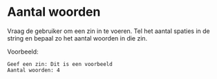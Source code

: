 # Aantal woorden

Vraag de gebruiker om een zin in te voeren. Tel het aantal spaties in de string en bepaal zo het aantal woorden in die zin.

Voorbeeld:

```
Geef een zin: Dit is een voorbeeld
Aantal woorden: 4
```
